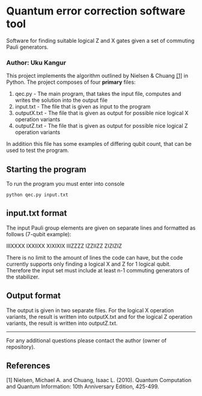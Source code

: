 # Quantum error correction software tool
Software for finding suitable logical Z and X gates given a set of commuting Pauli generators.
### Author: Uku Kangur

This project implements the algorithm outlined by Nielsen & Chuang [[1]](#1) in Python. The project composes of four **primary** files:

<ol>
  <li>qec.py - The main program, that takes the input file, computes and writes the solution into the output file</li>
  <li>input.txt - The file that is given as input to the program</li>
  <li>outputX.txt - The file that is given as output for possible nice logical X operation variants</li>
  <li>outputZ.txt - The file that is given as output for possible nice logical Z operation variants</li>
</ol>

In addition this file has some examples of differing qubit count, that can be used to test the program.

## Starting the program

To run the program you must enter into console

```console
python qec.py input.txt
```

## input.txt format

The input Pauli group elements are given on separate lines and formatted as follows (7-qubit example):

IIIXXXX
IXXIIXX
XIXIXIX
IIIZZZZ
IZZIIZZ
ZIZIZIZ

There is no limit to the amount of lines the code can have, but the code currently supports only finding a logical X and Z for 1 logical qubit. Therefore the input set must include at least n-1 commuting generators of the stabilizer.

## Output format

The output is given in two separate files. For the logical X operation variants, the result is written into outputX.txt and for the logical Z operation variants, the result is written into outputZ.txt.

---

For any additional questions please contact the author (owner of repository).

## References
<a id="1">[1]</a> 
Nielsen, Michael A. and Chuang, Isaac L. (2010). 
Quantum Computation and Quantum Information: 10th Anniversary Edition, 425-499.
